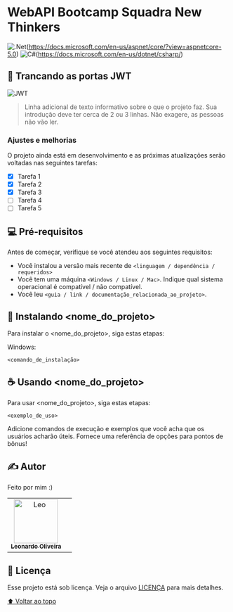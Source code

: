 # WebAPI Bootcamp Squadra New Thinkers
![.Net](https://img.shields.io/badge/.NET-5C2D91?style=for-the-badge&logo=.net&logoColor=white)(https://docs.microsoft.com/en-us/aspnet/core/?view=aspnetcore-5.0) 
![C#](https://img.shields.io/badge/c%23-%23239120.svg?style=for-the-badge&logo=c-sharp&logoColor=white)(https://docs.microsoft.com/en-us/dotnet/csharp/)

## 🚪 Trancando as portas JWT

<!---Esses são exemplos. Veja https://shields.io para outras pessoas ou para personalizar este conjunto de escudos. Você pode querer incluir dependências, status do projeto e informações de licença aqui--->



<img src="https://images.ctfassets.net/23aumh6u8s0i/4Q6uHmPKZjR2XVuIehcO9J/4537716dd5f5d355c8a64c16726f15c0/jwt" alt="JWT">

> Linha adicional de texto informativo sobre o que o projeto faz. Sua introdução deve ter cerca de 2 ou 3 linhas. Não exagere, as pessoas não vão ler.

### Ajustes e melhorias

O projeto ainda está em desenvolvimento e as próximas atualizações serão voltadas nas seguintes tarefas:

- [x] Tarefa 1
- [x] Tarefa 2
- [x] Tarefa 3
- [ ] Tarefa 4
- [ ] Tarefa 5

## 💻 Pré-requisitos

Antes de começar, verifique se você atendeu aos seguintes requisitos:
<!---Estes são apenas requisitos de exemplo. Adicionar, duplicar ou remover conforme necessário--->
* Você instalou a versão mais recente de `<linguagem / dependência / requeridos>`
* Você tem uma máquina `<Windows / Linux / Mac>`. Indique qual sistema operacional é compatível / não compatível.
* Você leu `<guia / link / documentação_relacionada_ao_projeto>`.

## 🚀 Instalando <nome_do_projeto>

Para instalar o <nome_do_projeto>, siga estas etapas:

Windows:
```
<comando_de_instalação>
```

## ☕ Usando <nome_do_projeto>

Para usar <nome_do_projeto>, siga estas etapas:

```
<exemplo_de_uso>
```

Adicione comandos de execução e exemplos que você acha que os usuários acharão úteis. Fornece uma referência de opções para pontos de bônus!

## ✍️ Autor

Feito por mim :)

<table>
    <td align="center">
      <a href="#">
        <img src="https://avatars.githubusercontent.com/u/38565099?v=4" width="100px;" alt="Leo"/><br>
        <sub>
          <b>Leonardo Oliveira</b>
        </sub>
      </a>
    <td align="center">
</table>

## 📝 Licença

Esse projeto está sob licença. Veja o arquivo [LICENÇA](LICENSE.md) para mais detalhes.

[⬆ Voltar ao topo](#nome-do-projeto)<br>
